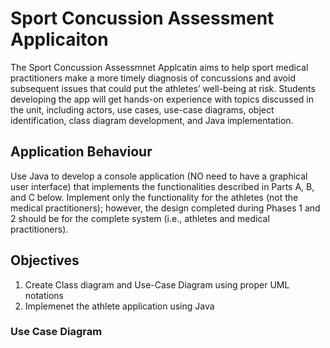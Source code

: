 # Sport Concussion Assessment Applicaiton 

The Sport Concussion Assessmnet Applcatin aims to help sport medical practitioners make a more timely diagnosis of concussions and avoid subsequent issues that could put the athletes’ well-being at risk. Students developing the app will get hands-on experience with topics discussed in the unit, including actors, use cases, use-case diagrams, object
identification, class diagram development, and Java implementation.

## Application Behaviour 

Use Java to develop a console application (NO need to have a graphical user interface) that
implements the functionalities described in Parts A, B, and C below. Implement only the
functionality for the athletes (not the medical practitioners); however, the design completed during Phases 1 and 2 should be for the complete system (i.e., athletes and medical practitioners).

## Objectives
1. Create Class diagram and Use-Case Diagram using proper UML notations
2. Implemenet the athlete application using Java 

### Use Case Diagram





